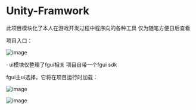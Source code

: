 # Unity-Framwork
此项目模块化了本人在游戏开发过程中程序向的各种工具
仅为随笔方便日后查看


项目入口：

![image](https://user-images.githubusercontent.com/71002504/161743269-14b534f1-9a6a-4a65-81ed-4bb25ae3431a.png)



· ui模块仅整理了fgui相关  项目自带一个fgui sdk

fgui主ui选择，它将在项目运行时加载：
  
![image](https://user-images.githubusercontent.com/71002504/161743816-a17ef5f5-f854-44aa-bca3-ff10cfe1f368.png)
  
![image](https://user-images.githubusercontent.com/71002504/161743443-584f2d82-f426-43f3-8f5d-1137f46b0955.png)
